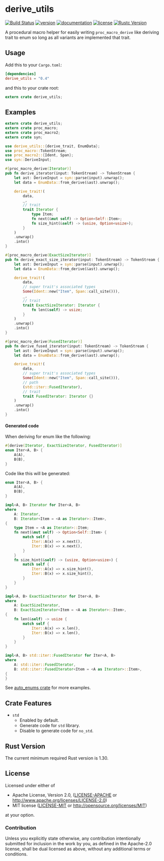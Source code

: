 # derive_utils

[![Build Status](http://img.shields.io/travis/taiki-e/derive_utils.svg)](https://travis-ci.org/taiki-e/derive_utils)
[![version](https://img.shields.io/crates/v/derive_utils.svg)](https://crates.io/crates/derive_utils/)
[![documentation](https://docs.rs/derive_utils/badge.svg)](https://docs.rs/derive_utils/)
[![license](https://img.shields.io/crates/l/derive_utils.svg)](https://crates.io/crates/derive_utils/)
[![Rustc Version](https://img.shields.io/badge/rustc-1.30+-lightgray.svg)](https://blog.rust-lang.org/2018/10/25/Rust-1.30.0.html)

A procedural macro helper for easily writing `proc_macro_derive` like deriving trait to enum so long as all variants are implemented that trait.

## Usage

Add this to your `Cargo.toml`:

```toml
[dependencies]
derive_utils = "0.4"
```

and this to your crate root:

```rust
extern crate derive_utils;
```

## Examples

```rust
extern crate derive_utils;
extern crate proc_macro;
extern crate proc_macro2;
extern crate syn;

use derive_utils::{derive_trait, EnumData};
use proc_macro::TokenStream;
use proc_macro2::{Ident, Span};
use syn::DeriveInput;

#[proc_macro_derive(Iterator)]
pub fn derive_iterator(input: TokenStream) -> TokenStream {
    let ast: DeriveInput = syn::parse(input).unwrap();
    let data = EnumData::from_derive(&ast).unwrap();

    derive_trait!(
        data,
        _,
        // trait
        trait Iterator {
            type Item;
            fn next(&mut self) -> Option<Self::Item>;
            fn size_hint(&self) -> (usize, Option<usize>);
        }
    )
    .unwrap()
    .into()
}

#[proc_macro_derive(ExactSizeIterator)]
pub fn derive_exact_size_iterator(input: TokenStream) -> TokenStream {
    let ast: DeriveInput = syn::parse(input).unwrap();
    let data = EnumData::from_derive(&ast).unwrap();

    derive_trait!(
        data,
        // super trait's associated types
        Some(Ident::new("Item", Span::call_site())),
        _,
        // trait
        trait ExactSizeIterator: Iterator {
            fn len(&self) -> usize;
        }
    )
    .unwrap()
    .into()
}

#[proc_macro_derive(FusedIterator)]
pub fn derive_fused_iterator(input: TokenStream) -> TokenStream {
    let ast: DeriveInput = syn::parse(input).unwrap();
    let data = EnumData::from_derive(&ast).unwrap();

    derive_trait!(
        data,
        // super trait's associated types
        Some(Ident::new("Item", Span::call_site())),
        // path
        (std::iter::FusedIterator),
        // trait
        trait FusedIterator: Iterator {}
    )
    .unwrap()
    .into()
}
```

#### Generated code

When deriving for enum like the following:

```rust
#[derive(Iterator, ExactSizeIterator, FusedIterator)]
enum Iter<A, B> {
    A(A),
    B(B),
}
```

Code like this will be generated:

```rust
enum Iter<A, B> {
    A(A),
    B(B),
}

impl<A, B> Iterator for Iter<A, B>
where
    A: Iterator,
    B: Iterator<Item = <A as Iterator>::Item>,
{
    type Item = <A as Iterator>::Item;
    fn next(&mut self) -> Option<Self::Item> {
        match self {
            Iter::A(x) => x.next(),
            Iter::B(x) => x.next(),
        }
    }
    fn size_hint(&self) -> (usize, Option<usize>) {
        match self {
            Iter::A(x) => x.size_hint(),
            Iter::B(x) => x.size_hint(),
        }
    }
}

impl<A, B> ExactSizeIterator for Iter<A, B>
where
    A: ExactSizeIterator,
    B: ExactSizeIterator<Item = <A as Iterator>::Item>,
{
    fn len(&self) -> usize {
        match self {
            Iter::A(x) => x.len(),
            Iter::B(x) => x.len(),
        }
    }
}

impl<A, B> std::iter::FusedIterator for Iter<A, B>
where
    A: std::iter::FusedIterator,
    B: std::iter::FusedIterator<Item = <A as Iterator>::Item>,
{
}
```

See [auto_enums crate](https://github.com/taiki-e/auto_enums/tree/master/derive/src/derive) for more examples.

## Crate Features

* `std`
  * Enabled by default.
  * Generate code for `std` library.
  * Disable to generate code for `no_std`.

## Rust Version

The current minimum required Rust version is 1.30.

## License

Licensed under either of

* Apache License, Version 2.0, ([LICENSE-APACHE](LICENSE-APACHE) or <http://www.apache.org/licenses/LICENSE-2.0>)
* MIT license ([LICENSE-MIT](LICENSE-MIT) or <http://opensource.org/licenses/MIT>)

at your option.

### Contribution

Unless you explicitly state otherwise, any contribution intentionally submitted for inclusion in the work by you, as defined in the Apache-2.0 license, shall be dual licensed as above, without any additional terms or conditions.
